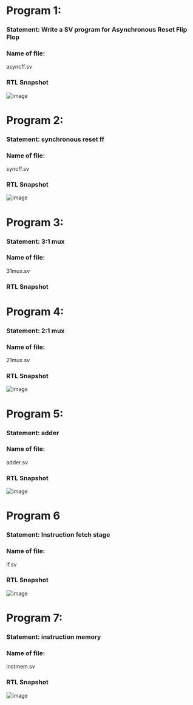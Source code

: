 # Program 1: 
### Statement: Write a SV program for Asynchronous Reset Flip Flop

### Name of file:
asyncff.sv

### RTL Snapshot
![image](https://github.com/user-attachments/assets/646d64ce-d916-483f-a332-b743df545d97)



# Program 2: 
### Statement: synchronous reset ff

### Name of file:
syncff.sv

### RTL Snapshot
![image](https://github.com/user-attachments/assets/5ceb5d77-a874-4ba1-91a1-54cafb3b84a4)


# Program 3: 
### Statement: 3:1 mux

### Name of file:
31mux.sv

### RTL Snapshot



# Program 4: 
### Statement: 2:1 mux

### Name of file:
21mux.sv

### RTL Snapshot
![image](https://github.com/user-attachments/assets/38ca684b-da3b-4213-8212-db83b2f6f24c)



# Program 5: 
### Statement: adder

### Name of file:
adder.sv

### RTL Snapshot
![image](https://github.com/user-attachments/assets/ed23814a-89bb-421b-af10-4d1639b7ee2f)




# Program 6 
### Statement: Instruction fetch stage

### Name of file:
if.sv

### RTL Snapshot
![image](https://github.com/user-attachments/assets/c4517f39-bbfd-49c8-b36f-c57699fefa77)



# Program 7: 
### Statement: instruction memory 

### Name of file:
instmem.sv

### RTL Snapshot
![image](https://github.com/user-attachments/assets/8e388964-e51f-448f-a234-8954db545490)

